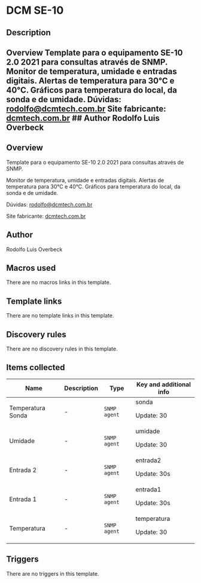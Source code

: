 # DCM SE-10

## Description

## Overview Template para o equipamento SE-10 2.0 2021 para consultas através de SNMP. Monitor de temperatura, umidade e entradas digitais. Alertas de temperatura para 30°C e 40°C. Gráficos para temperatura do local, da sonda e de umidade. Dúvidas: rodolfo@dcmtech.com.br Site fabricante: [dcmtech.com.br](https://dcmtech.com.br/) ## Author Rodolfo Luis Overbeck 

## Overview

Template para o equipamento SE-10 2.0 2021 para consultas através de SNMP.


Monitor de temperatura, umidade e entradas digitais. Alertas de temperatura para 30°C e 40°C. Gráficos para temperatura do local, da sonda e de umidade.


Dúvidas: rodolfo@dcmtech.com.br


Site fabricante: [dcmtech.com.br](https://dcmtech.com.br/)



## Author

Rodolfo Luis Overbeck

## Macros used

There are no macros links in this template.

## Template links

There are no template links in this template.

## Discovery rules

There are no discovery rules in this template.

## Items collected

|Name|Description|Type|Key and additional info|
|----|-----------|----|----|
|Temperatura Sonda|<p>-</p>|`SNMP agent`|sonda<p>Update: 30</p>|
|Umidade|<p>-</p>|`SNMP agent`|umidade<p>Update: 30</p>|
|Entrada 2|<p>-</p>|`SNMP agent`|entrada2<p>Update: 30s</p>|
|Entrada 1|<p>-</p>|`SNMP agent`|entrada1<p>Update: 30s</p>|
|Temperatura|<p>-</p>|`SNMP agent`|temperatura<p>Update: 30</p>|
## Triggers

There are no triggers in this template.

